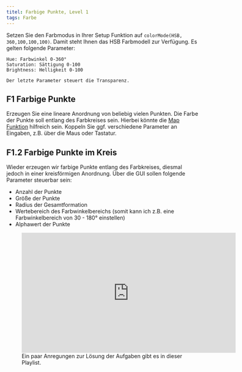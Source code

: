 ```yaml
---
titel: Farbige Punkte, Level 1
tags: Farbe
---
```


Setzen Sie den Farbmodus in Ihrer Setup Funktion auf `colorMode(HSB, 360,100,100,100)`. Damit steht Ihnen das HSB Farbmodell zur Verfügung. Es gelten folgende Parameter:
```
Hue: Farbwinkel 0-360°
Saturation: Sättigung 0-100
Brightness: Helligkeit 0-100

Der letzte Parameter steuert die Transparenz.
```

## F1 Farbige Punkte
Erzeugen Sie eine lineare Anordnung von beliebig vielen Punkten. Die Farbe der Punkte soll entlang des Farbkreises sein. Hierbei könnte die [Map Funktion](https://p5js.org/reference/#/p5/map) hilfreich sein. Koppeln Sie ggf. verschiedene Parameter an Eingaben, z.B. über die Maus oder Tastatur.


## F1.2 Farbige Punkte im Kreis
Wieder erzeugen wir farbige Punkte entlang des Farbkreises, diesmal jedoch in einer kreisförmigen Anordnung. Über die GUI sollen folgende Parameter steuerbar sein:
- Anzahl der Punkte
- Größe der Punkte
- Radius der Gesamtformation
- Wertebereich des Farbwinkelbereichs (somit kann ich z.B. eine Farbwinkelbereich von 30 - 180° einstellen)
- Alphawert der Punkte

<figure class="video-container">
<iframe width="560" height="315" src="https://www.youtube.com/embed/videoseries?list=PLfnobFnVauQCcCzRrcpIGFlXEOiVdvjMc" title="YouTube video player" frameborder="0" allow="accelerometer; autoplay; clipboard-write; encrypted-media; gyroscope; picture-in-picture" allowfullscreen></iframe>
<figcaption>
Ein paar Anregungen zur Lösung der Aufgaben gibt es in dieser Playlist.
</figcaption>
</figure>
